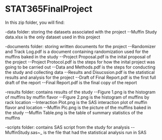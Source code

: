 # STAT365FinalProject

In this zip folder, you will find:

-data folder: storing the datasets associated with the project
--Muffin Study data.xlsx is the only dataset used in this project

-documents folder: storing written documents for the project
--Randomizer and Track Log.pdf is a document containing randomization used for the muffins baked in the study
--Project Proposal.pdf is the inital proposal of the project
--Project Protocol.pdf is the steps for how the inital project was going to be carried out
--Data and Methods.pdf is the steps for conducting the study and collecting data
--Results and Disucssion.pdf is the statistical results and analysis for the project
--Draft of Final Report.pdf is the first full draft of the report
--Final Report.pdf is the final copy of the report

-results folder: contains results of the study
--Figure 1.png is the histogram of muffins by muffin flavor
--Figure 2.png is the histogram of muffins by rack location
--Interaction Plot.png is the SAS interaction plot of muffin flavor and location
--Muffin Pic.png is the picture of the muffins baked in the study
--Muffin Table.png is the table of summary statistics of the muffins

-scripts folder: contains SAS script from the study for analysis
--MuffinStudy.sas~_ is the file that had the statistical analysis run in SAS

